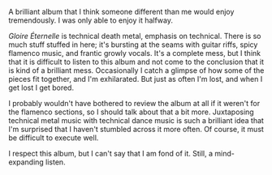 A brilliant album that I think someone different than me would enjoy tremendously. I was
only able to enjoy it halfway.

*Gloire Éternelle* is technical death metal, emphasis on technical. There is so much
stuff stuffed in here; it's bursting at the seams with guitar riffs, spicy flamenco music, and
frantic growly vocals. It's a complete mess, but I think that it is difficult to listen to this
album and not come to the conclusion that it is kind of a brilliant mess. Occasionally I catch
a glimpse of how some of the pieces fit together, and I'm exhilarated. But just as often I'm
lost, and when I get lost I get bored.

I probably wouldn't have bothered to review the album at all if it weren't for the flamenco
sections, so I should talk about that a bit more. Juxtaposing technical metal music
with technical dance music is such a brilliant idea that I'm surprised that I haven't
stumbled across it more often. Of course, it must be difficult to execute well.

I respect this album, but I can't say that I am fond of it. Still, a mind-expanding listen.
